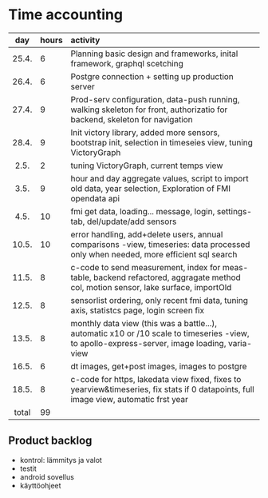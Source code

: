 # Time accounting

|  day  | hours | activity                                                                                                                                      |
| :---: | :---- | :-------------------------------------------------------------------------------------------------------------------------------------------- |
| 25.4. | 6     | Planning basic design and frameworks, inital framework, graphql scetching                                                                     |
| 26.4. | 6     | Postgre connection + setting up production server                                                                                             |
| 27.4. | 9     | Prod-serv configuration, data-push running, walking skeleton for front, authorizatio for backend, skeleton for navigation                     |
| 28.4. | 9     | Init victory library, added more sensors, bootstrap init, selection in timeseies view, tuning VictoryGraph                                    |
| 2.5.  | 2     | tuning VictoryGraph, current temps view                                                                                                       |
| 3.5.  | 9     | hour and day aggregate values, script to import old data, year selection, Exploration of FMI opendata api                                     |
| 4.5.  | 10    | fmi get data, loading... message, login, settings-tab, del/update/add sensors                                                                 |
| 10.5. | 10    | error handling, add+delete users, annual comparisons -view, timeseries: data processed only when needed, more efficient sql search            |
| 11.5. | 8     | c-code to send measurement, index for meas-table, backend refactored, aggragate method col, motion sensor, lake surface, importOld            |
| 12.5. | 8     | sensorlist ordering, only recent fmi data, tuning axis, statistcs page, login screen fix                                                      |
| 13.5. | 8     | monthly data view (this was a battle...), automatic x10 or /10 scale to timeseries -view, to apollo-express-server, image loading, varia-view |
| 16.5. | 6     | dt images, get+post images, images to postgre                                                                                                 |
| 18.5. | 8     | c-code for https, lakedata view fixed, fixes to yearview&timeseries, fix stats if 0 datapoints, full image view, automatic frst year          |
| total | 99    |                                                                                                                                               |

## Product backlog

- kontrol: lämmitys ja valot
- testit
- android sovellus
- käyttöohjeet

